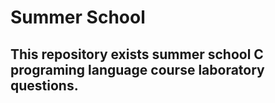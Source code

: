 # Summer School

## This repository exists summer school  C programing language course laboratory questions. 
